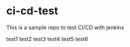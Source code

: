 # ci-cd-test
This is a sample repo to test CI/CD with jenkins


test1
test2
test3
test4
test5
test6
